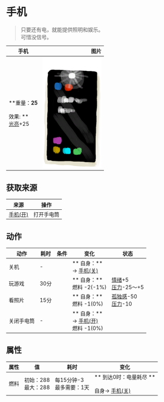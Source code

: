 # 手机  
> 只要还有电，就能提供照明和娱乐。<br>可惜没信号。  
  
  手机  |   图片   
 ----  |  ----:   
 **重量：**25<br><br>** 效果: **<br>[光亮](Light.md)+25  |  <img decoding="async" src="Sprite/PhoneTorch.png" href="a.md" style="max-width:300px;max-height:300px;">   
  
## 获取来源  
来源  |  操作  
----  |  ----  
[手机(开)](PhoneOn.md)  |  打开手电筒  
## 动作  
动作  |  耗时  |  条件  |  变化  |  状态  
----  |  ----  |  ----  |  ----  |  ----  
关机<br>  |  -  |    |  ** 自身：**<br>→ [手机(关)](PhoneOff.md)  |    
玩游戏<br>  |  30分  |    |  ** 自身：**<br>燃料  -2(-1%)  |  [情绪](Morale.md)+5<br>[压力](Stress.md)-25～+5  
看照片<br>  |  15分  |    |  ** 自身：**<br>燃料  -1(0%)  |  [孤独感](Loneliness.md)-50<br>[压力](Stress.md)-10  
关闭手电筒<br>  |  -  |    |  ** 自身：**<br>→ [手机(开)](PhoneOn.md)<br>燃料  -1(0%)  |    
## 属性   
属性  |  值  |  耗时  |  变化  
----  |  ----  |  ----  |  ----  
燃料  |  初始：288<br>最大：288  |  每15分钟-3<br>最多需要：1天  |  ** 到达0时：电量耗尽 **<br><br>自身→ [手机(关)](PhoneOff.md)  


<script>document.title="手机 - 卡牌生存百科 Card Survival Wiki";</script>